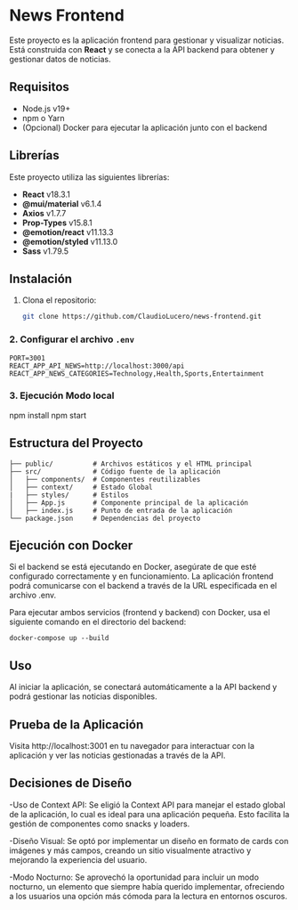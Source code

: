 # News Frontend

Este proyecto es la aplicación frontend para gestionar y visualizar noticias. Está construida con **React** y se conecta a la API backend para obtener y gestionar datos de noticias.

## Requisitos

- Node.js v19+
- npm o Yarn
- (Opcional) Docker para ejecutar la aplicación junto con el backend

## Librerías

Este proyecto utiliza las siguientes librerías:

- **React** v18.3.1
- **@mui/material** v6.1.4
- **Axios** v1.7.7
- **Prop-Types** v15.8.1
- **@emotion/react** v11.13.3
- **@emotion/styled** v11.13.0
- **Sass** v1.79.5

## Instalación

1. Clona el repositorio:
   ```bash
   git clone https://github.com/ClaudioLucero/news-frontend.git
   ```

### 2. Configurar el archivo `.env`

```bash│
PORT=3001
REACT_APP_API_NEWS=http://localhost:3000/api
REACT_APP_NEWS_CATEGORIES=Technology,Health,Sports,Entertainment
```

### 3. Ejecución Modo local

npm install
npm start

## Estructura del Proyecto

```bash│
├── public/          # Archivos estáticos y el HTML principal
├── src/             # Código fuente de la aplicación
│   ├── components/  # Componentes reutilizables
│   ├── context/     # Estado Global
|   ├── styles/      # Estilos
│   ├── App.js       # Componente principal de la aplicación
│   ├── index.js     # Punto de entrada de la aplicación
└── package.json     # Dependencias del proyecto

```

## Ejecución con Docker

Si el backend se está ejecutando en Docker, asegúrate de que esté configurado correctamente y en funcionamiento. La aplicación frontend podrá comunicarse con el backend a través de la URL especificada en el archivo .env.

Para ejecutar ambos servicios (frontend y backend) con Docker, usa el siguiente comando en el directorio del backend:

```bash│
docker-compose up --build

```

## Uso

Al iniciar la aplicación, se conectará automáticamente a la API backend y podrá gestionar las noticias disponibles.

## Prueba de la Aplicación

Visita http://localhost:3001 en tu navegador para interactuar con la aplicación y ver las noticias gestionadas a través de la API.

## Decisiones de Diseño

-Uso de Context API: Se eligió la Context API para manejar el estado global de la aplicación, lo cual es ideal para una aplicación pequeña. Esto facilita la gestión de componentes como snacks y loaders.

-Diseño Visual: Se optó por implementar un diseño en formato de cards con imágenes y más campos, creando un sitio visualmente atractivo y mejorando la experiencia del usuario.

-Modo Nocturno: Se aprovechó la oportunidad para incluir un modo nocturno, un elemento que siempre había querido implementar, ofreciendo a los usuarios una opción más cómoda para la lectura en entornos oscuros.
